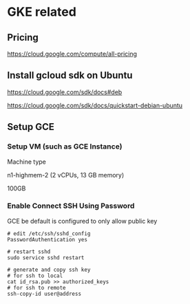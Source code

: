 # GKE related

## Pricing
https://cloud.google.com/compute/all-pricing

## Install gcloud sdk on Ubuntu
https://cloud.google.com/sdk/docs#deb

https://cloud.google.com/sdk/docs/quickstart-debian-ubuntu

## Setup GCE

### Setup VM (such as GCE Instance)

Machine type

n1-highmem-2 (2 vCPUs, 13 GB memory)

100GB

### Enable Connect SSH Using Password
GCE be default is configured to only allow public key
```
# edit /etc/ssh/sshd_config
PasswordAuthentication yes

# restart sshd
sudo service sshd restart

# generate and copy ssh key
# for ssh to local
cat id_rsa.pub >> authorized_keys
# for ssh to remote
ssh-copy-id user@address
```